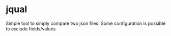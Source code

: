 # jqual
Simple tool to simply compare two json files. Some configuration is possible to exclude fields/values

